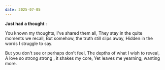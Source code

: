 ```yaml
---
date: 2025-07-05
---
```


**Just had a thought :**

You known my thoughts, I've shared them all,
They stay in the quite moments we recall,
But somehow, the truth still slips away,
Hidden in the words I struggle to say.

But you don't see or perhaps don't feel,
The depths of what I wish to reveal,
A love so strong strong , it shakes my core,
Yet leaves me yearning, wanting more.


